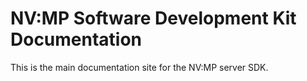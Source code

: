 # NV:MP Software Development Kit Documentation
This is the main documentation site for the NV:MP server SDK.
